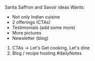 Sarita Saffron and Savoir ideas
Wants:
- Not only Indian cuisine
- 2 offerings (CTAs)
- Testimonials (add some more)
- More pictures
- Newsletter (blog)

1. CTAs -> Let's Get cooking, Let's dine
2. Blog / recipe hosting
#dailyNotes